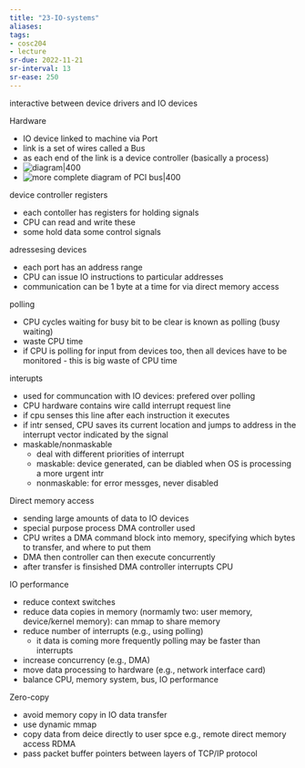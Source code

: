 ```yaml
---
title: "23-IO-systems"
aliases: 
tags: 
- cosc204
- lecture
sr-due: 2022-11-21
sr-interval: 13
sr-ease: 250
---
```


interactive between device drivers and IO devices

Hardware
- IO device linked to machine via Port
- link is a set of wires called a Bus
- as each end of the link is a device controller (basically a process)
- ![diagram|400](https://i.imgur.com/qnmTxrb.png)
- ![more complete diagram of PCI bus|400](https://i.imgur.com/fbJqpwr.png)

device controller registers
- each contoller has registers for holding signals
- CPU can read and write these
- some hold data some control signals

adressesing devices
- each port has an address range
- CPU can issue IO instructions to particular addresses
- communication can be 1 byte at a time for via direct memory access

polling
- CPU cycles waiting for busy bit to be clear is known as polling (busy waiting)
- waste CPU time
- if CPU is polling for input from devices too, then all devices have to be monitored - this is big waste of CPU time

interupts
- used for communcation with IO devices: prefered over polling
- CPU hardware contains wire calld interrupt request line
- if cpu senses this line after each instruction it executes
- if intr sensed, CPU saves its current location and jumps to address in the interrupt vector indicated by the signal
- maskable/nonmaskable
	- deal with different priorities of interrupt
	- maskable: device generated, can be diabled when OS is processing a more urgent intr
	- nonmaskable: for error messges, never disabled

Direct memory access
- sending large amounts of data to IO devices
- special purpose process DMA controller used
- CPU writes a DMA command block into memory, specifying which bytes to transfer, and where to put them
- DMA then controller can then execute concurrently
- after transfer is finsished DMA controller interrupts CPU

IO performance
- reduce context switches
- reduce data copies in memory (normamly two: user memory, device/kernel memory): can mmap to share memory
- reduce number of interrupts (e.g., using polling)
	- it data is coming more frequently polling may be faster than interrupts
- increase concurrency (e.g., DMA)
- move data processing to hardware (e.g., network interface card)
- balance CPU, memory system, bus, IO performance

Zero-copy
- avoid memory copy in IO data transfer
- use dynamic mmap
- copy data from deice directly to user spce e.g., remote direct memory access RDMA
- pass packet buffer pointers between layers of TCP/IP protocol